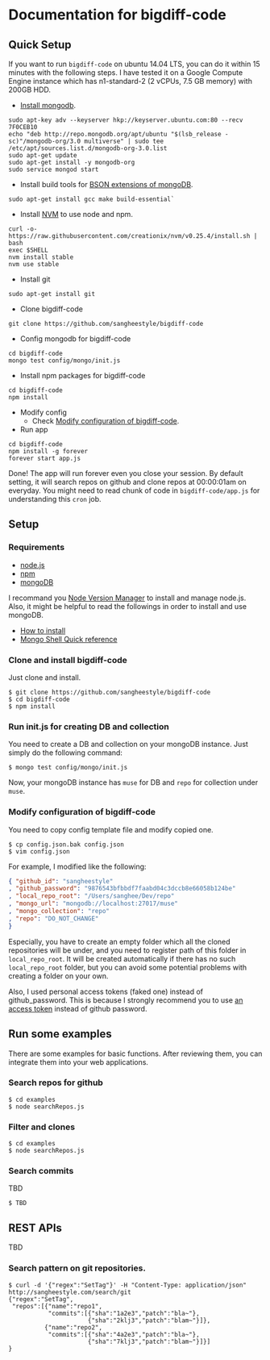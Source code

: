 # Documentation for bigdiff-code
## Quick Setup
If you want to run `bigdiff-code` on ubuntu 14.04 LTS, you can do it within 15 minutes with the following steps. I have tested it on a Google Compute Engine instance which has n1-standard-2 (2 vCPUs, 7.5 GB memory) with 200GB HDD.

* [Install mongodb](http://docs.mongodb.org/manual/tutorial/install-mongodb-on-ubuntu/).
```
sudo apt-key adv --keyserver hkp://keyserver.ubuntu.com:80 --recv 7F0CEB10
echo "deb http://repo.mongodb.org/apt/ubuntu "$(lsb_release -sc)"/mongodb-org/3.0 multiverse" | sudo tee /etc/apt/sources.list.d/mongodb-org-3.0.list
sudo apt-get update
sudo apt-get install -y mongodb-org
sudo service mongod start
```
* Install build tools for [BSON extensions of mongoDB](http://stackoverflow.com/questions/21656420/failed-to-load-c-bson-extension).
```
sudo apt-get install gcc make build-essential`
```
* Install [NVM](https://github.com/creationix/nvm) to use node and npm.
```
curl -o- https://raw.githubusercontent.com/creationix/nvm/v0.25.4/install.sh | bash
exec $SHELL
nvm install stable
nvm use stable
```
* Install git
```
sudo apt-get install git
```
* Clone bigdiff-code
```
git clone https://github.com/sangheestyle/bigdiff-code
```
* Config mongodb for bigdiff-code
```
cd bigdiff-code
mongo test config/mongo/init.js
```
* Install npm packages for bigdiff-code
```
cd bigdiff-code
npm install
```
* Modify config
  * Check [Modify configuration of bigdiff-code](https://github.com/sangheestyle/bigdiff-code/tree/master/doc#modify-configuration-of-bigdiff-code).
* Run app
```
cd bigdiff-code
npm install -g forever
forever start app.js
```

Done! The app will run forever even you close your session. By default setting, it will search repos on github and clone repos at 00:00:01am on everyday. You might need to read chunk of code in `bigdiff-code/app.js` for understanding this `cron` job.

## Setup

### Requirements

* [node.js](https://nodejs.org)
* [npm](https://www.npmjs.com)
* [mongoDB](https://www.mongodb.org)

I recommand you [Node Version Manager](https://github.com/creationix/nvm) to install and manage node.js. Also, it might be helpful to read the followings in order to install and use mongoDB.

* [How to install](http://docs.mongodb.org/manual/installation/)
* [Mongo Shell Quick reference](http://docs.mongodb.org/manual/reference/mongo-shell)

### Clone and install bigdiff-code
Just clone and install.
```shell
$ git clone https://github.com/sangheestyle/bigdiff-code
$ cd bigdiff-code
$ npm install
```

### Run init.js for creating DB and collection
You need to create a DB and collection on your mongoDB instance. Just simply do the following command:

```shell
$ mongo test config/mongo/init.js
```

Now, your mongoDB instance has `muse` for DB and `repo` for collection under `muse`.

### Modify configuration of bigdiff-code
You need to copy config template file and modify copied one.

```shell
$ cp config.json.bak config.json
$ vim config.json
```

For example, I modified like the following:

```json
{ "github_id": "sangheestyle"
, "github_password": "9876543bfbbdf7faabd04c3dccb8e66058b124be"
, "local_repo_root": "/Users/sanghee/Dev/repo"
, "mongo_url": "mongodb://localhost:27017/muse"
, "mongo_collection": "repo"
, "repo": "DO_NOT_CHANGE"
}
```

Especially, you have to create an empty folder which all the cloned repositories will be under, and you need to register path of this folder in `local_repo_root`. It will be created automatically if there has no such `local_repo_root` folder, but you can avoid some potential problems with creating a folder on your own.

Also, I used personal access tokens (faked one) instead of github_password. This is because I strongly recommend you to use [an access token](https://help.github.com/articles/creating-an-access-token-for-command-line-use/) instead of github password.

## Run some examples
There are some examples for basic functions. After reviewing them, you can integrate them into your web applications.

### Search repos for github
```shell
$ cd examples
$ node searchRepos.js
```

### Filter and clones
```shell
$ cd examples
$ node searchRepos.js
```

### Search commits
TBD

```shell
$ TBD
```


## REST APIs
TBD

### Search pattern on git repositories.

``` shell
$ curl -d '{"regex":"SetTag"}' -H "Content-Type: application/json" http://sangheestyle.com/search/git
{"regex":"SetTag",
 "repos":[{"name":"repo1",
           "commits":[{"sha":"1a2e3","patch":"bla~"},
                      {"sha":"2klj3","patch":"blam~"}]},
          {"name":"repo2",
           "commits":[{"sha":"4a2e3","patch":"bla~"},
                      {"sha":"7klj3","patch":"blam~"}]}]
}
```
